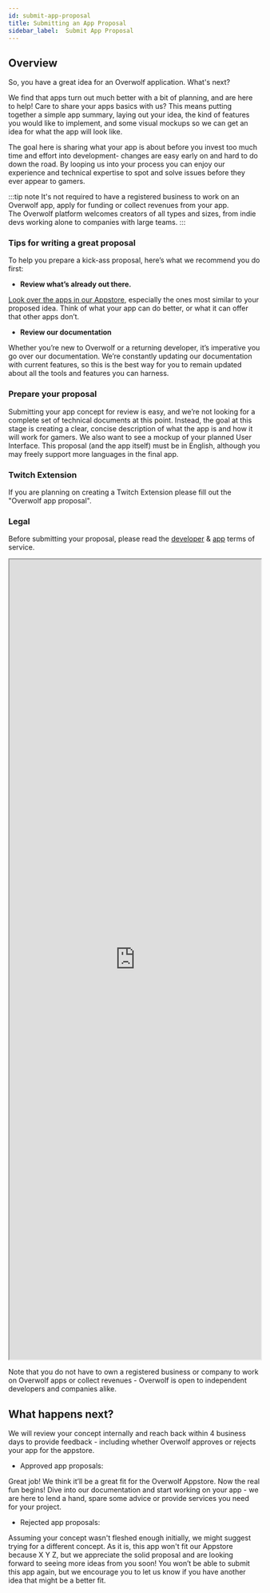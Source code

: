 ```yaml
---
id: submit-app-proposal
title: Submitting an App Proposal
sidebar_label:  Submit App Proposal
---
```


## Overview 

So, you have a great idea for an Overwolf application. What's next?

We find that apps turn out much better with a bit of planning, and are here to help! Care to share your apps basics with us? This means putting together a simple app summary, laying out your idea, the kind of features you would like to implement, and some visual mockups so we can get an idea for what the app will look like.

The goal here is sharing what your app is about before you invest too much time and effort into development- changes are easy early on and hard to do down the road. By looping us into your process you can enjoy our experience and technical expertise to spot and solve issues before they ever appear to gamers.

:::tip note
It's not required to have a registered business to work on an Overwolf app, apply for funding or collect revenues from your app.  
The Overwolf platform welcomes creators of all types and sizes, from indie devs working alone to companies with large teams.
:::

### Tips for writing a great proposal

To help you prepare a kick-ass proposal, here’s what we recommend you do first:

* **Review what’s already out there.**

[Look over the apps in our Appstore](https://www.overwolf.com/appstore), especially the ones most similar to your proposed idea. Think of what your app can do better, or what it can offer that other apps don’t.

* **Review our documentation**

Whether you’re new to Overwolf or a returning developer, it’s imperative you go over our documentation. We’re constantly updating our documentation with current features, so this is the best way for you to remain updated about all the tools and features you can harness.

### Prepare your proposal

Submitting your app concept for review is easy, and we’re not looking for a complete set of technical documents at this point. Instead, the goal at this stage is creating a clear, concise description of what the app is and how it will work for gamers. We also want to see a mockup of your planned User Interface. This proposal (and the app itself) must be in English, although you may freely support more languages in the final app.

### Twitch Extension 
If you are planning on creating a Twitch Extension please fill out the "Overwolf app proposal".  

### Legal

Before submitting your proposal, please read the [developer](https://overwolf.github.io/docs/topics/legal-developers-terms) & [app](https://overwolf.github.io/docs/topics/legal-app-terms) terms of service.

<iframe src="https://forms.monday.com/forms/embed/9c8c6385757e9f7b378182bf402f5c13" width="100%" height="1600px"> </iframe>

Note that you do not have to own a registered business or company to work on Overwolf apps or collect revenues - Overwolf is open to independent developers and companies alike. 

## What happens next?

We will review your concept internally and reach back within 4 business days to provide feedback - including whether Overwolf approves or rejects your app for the appstore.

* Approved app proposals:

Great job! We think it’ll be a great fit for the Overwolf Appstore. Now the real fun begins! Dive into our documentation and start working on your app - we are here to lend a hand, spare some advice or provide services you need for your project.

* Rejected app proposals:

Assuming your concept wasn't fleshed enough initially, we might suggest trying for a different concept. As it is, this app won't fit our Appstore because X Y Z, but we appreciate the solid proposal and are looking forward to seeing more ideas from you soon! You won’t be able to submit this app again, but we encourage you to let us know if you have another idea that might be a better fit.
